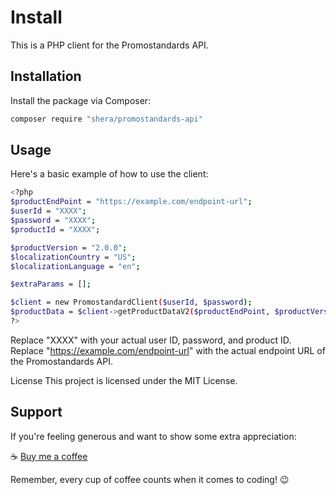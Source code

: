 # Install

This is a PHP client for the Promostandards API.

## Installation

Install the package via Composer:

```bash
composer require "shera/promostandards-api"
```
## Usage

Here's a basic example of how to use the client:

```bash
<?php
$productEndPoint = "https://example.com/endpoint-url";
$userId = "XXXX";
$password = "XXXX";
$productId = "XXXX";

$productVersion = "2.0.0";
$localizationCountry = "US";
$localizationLanguage = "en";

$extraParams = [];

$client = new PromostandardClient($userId, $password);
$productData = $client->getProductDataV2($productEndPoint, $productVersion, $productId, $localizationCountry, $localizationLanguage, $extraParams);
?>
```

Replace "XXXX" with your actual user ID, password, and product ID. Replace "https://example.com/endpoint-url" with the actual endpoint URL of the Promostandards API.

License
This project is licensed under the MIT License.

## Support

If you're feeling generous and want to show some extra appreciation:

:coffee: [Buy me a coffee](https://www.buymeacoffee.com/patellalit)

Remember, every cup of coffee counts when it comes to coding! :wink:
